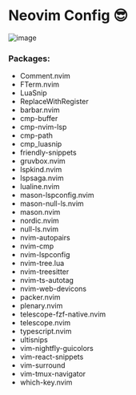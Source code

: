 # Neovim Config 😎
![image](https://github.com/rossw01/nvim-config/assets/56947241/e6cc43f1-461c-4d42-81fb-3e86edfaf6c9)

### Packages:

- Comment.nvim
- FTerm.nvim
- LuaSnip
- ReplaceWithRegister
- barbar.nvim
- cmp-buffer
- cmp-nvim-lsp
- cmp-path
- cmp_luasnip
- friendly-snippets
- gruvbox.nvim
- lspkind.nvim
- lspsaga.nvim
- lualine.nvim
- mason-lspconfig.nvim
- mason-null-ls.nvim
- mason.nvim
- nordic.nvim
- null-ls.nvim
- nvim-autopairs
- nvim-cmp
- nvim-lspconfig
- nvim-tree.lua
- nvim-treesitter
- nvim-ts-autotag
- nvim-web-devicons
- packer.nvim
- plenary.nvim
- telescope-fzf-native.nvim
- telescope.nvim
- typescript.nvim
- ultisnips
- vim-nightfly-guicolors
- vim-react-snippets
- vim-surround
- vim-tmux-navigator
- which-key.nvim
